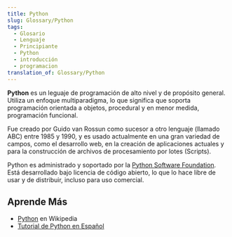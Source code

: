```yaml
---
title: Python
slug: Glossary/Python
tags:
  - Glosario
  - Lenguaje
  - Principiante
  - Python
  - introducción
  - programacion
translation_of: Glossary/Python
---
```


**Python** es un leguaje de programación de alto nivel y de propósito general. Utiliza un enfoque multiparadigma, lo que significa que soporta programación orientada a objetos, procedural y en menor medida, programación funcional.

Fue creado por Guido van Rossun como sucesor a otro lenguaje (llamado ABC) entre 1985 y 1990, y es usado actualmente en una gran variedad de campos, como el desarrollo web, en la creación de aplicaciones actuales y para la construcción de archivos de procesamiento por lotes (Scripts).

Python es administrado y soportado por la [Python Software Foundation](https://www.python.org/psf). Está desarrollado bajo licencia de código abierto, lo que lo hace libre de usar y de distribuir, incluso para uso comercial.

## Aprende Más

- [Python](https://es.wikipedia.org/wiki/Python) en Wikipedia
- [Tutorial de Python en Español](https://docs.python.org/es/3/tutorial/index.html)
